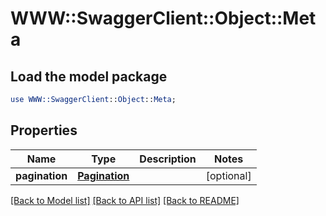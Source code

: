 # WWW::SwaggerClient::Object::Meta

## Load the model package
```perl
use WWW::SwaggerClient::Object::Meta;
```

## Properties
Name | Type | Description | Notes
------------ | ------------- | ------------- | -------------
**pagination** | [**Pagination**](Pagination.md) |  | [optional] 

[[Back to Model list]](../README.md#documentation-for-models) [[Back to API list]](../README.md#documentation-for-api-endpoints) [[Back to README]](../README.md)


